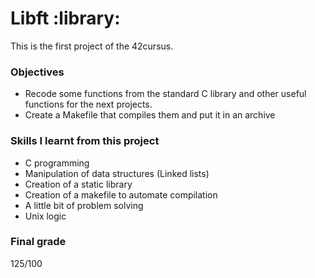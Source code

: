 # Libft :library:

This is the first project of the 42cursus.

### Objectives
  * Recode some functions from the standard C library and other useful functions for the next projects.
  * Create a Makefile that compiles them and put it in an archive 

### Skills I learnt from this project
  * C programming
  * Manipulation of data structures (Linked lists)
  * Creation of a static library
  * Creation of a makefile to automate compilation
  * A little bit of problem solving
  * Unix logic

### Final grade
125/100
